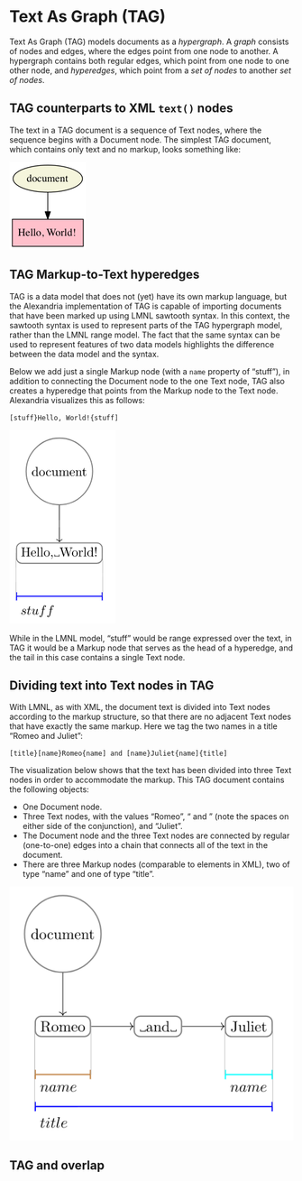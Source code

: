 # Text As Graph (TAG)

Text As Graph (TAG) models documents as a *hypergraph*. A *graph* consists of nodes and edges, where the edges point from one node to another. A hypergraph contains both regular edges, which point from one node to one other node, and *hyperedges*, which point from a *set of nodes* to another *set of nodes*.

## TAG counterparts to XML `text()` nodes

The text in a TAG document is a sequence of Text nodes, where the sequence begins with a Document node. The simplest TAG document, which contains only text and no markup, looks something like:

<img src="images/tag_no-markup.png" alt="[TAG without markup]"/>

## TAG Markup-to-Text hyperedges

TAG is a data model that does not (yet) have its own markup language, but the Alexandria implementation of TAG is capable of importing documents that have been marked up using LMNL sawtooth syntax. In this context, the sawtooth syntax is used to represent parts of the TAG hypergraph model, rather than the LMNL range model. The fact that the same syntax can be used to represent features of two data models highlights the difference between the data model and the syntax.

Below we add just a single Markup node (with a `name` property of “stuff”), in addition to connecting the Document node to the one Text node, TAG also creates a hyperedge that points from the Markup node to the Text node. Alexandria visualizes this as follows:

```
[stuff}Hello, World!{stuff]
```

<img src="images/tag_root_only.png" alt="[TAG with only root element]"/>

While in the LMNL model, “stuff” would be range expressed over the text, in TAG it would be a Markup node that serves as the head of a hyperedge, and the tail in this case contains a single Text node.

## Dividing text into Text nodes in TAG

With LMNL, as with XML, the document text is divided into Text nodes according to the markup structure, so that there are no adjacent Text nodes that have exactly the same markup. Here we tag the two names in a title “Romeo and Juliet”:

```
[title}[name}Romeo{name] and [name}Juliet{name]{title]
```

The visualization below shows that the text has been divided into three Text nodes in order to accommodate the markup. This TAG document contains the following objects:

* One Document node.
* Three Text nodes, with the values “Romeo”, “&#x0a; and &#x0a;” (note the spaces on either side of the conjunction), and “Juliet”.
* The Document node and the three Text nodes are connected by regular (one-to-one) edges into a chain that connects all of the text in the document.
* There are three Markup nodes (comparable to elements in XML), two of type “name” and one of type “title”.

<img src="images/tag_names.png" alt="[TAG with name markup]"/>

## TAG and overlap


